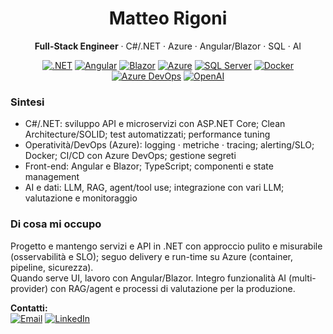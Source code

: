 <div align="center">

# Matteo Rigoni  
**Full-Stack Engineer** · C#/.NET · Azure · Angular/Blazor · SQL · AI

[![.NET](https://img.shields.io/badge/.NET-512BD4?logo=dotnet&logoColor=white)]()
[![Angular](https://img.shields.io/badge/Angular-DD0031?logo=angular&logoColor=white)]()
[![Blazor](https://img.shields.io/badge/Blazor-512BD4?logo=blazor&logoColor=white)]()
[![Azure](https://img.shields.io/badge/Azure-0078D4?logo=microsoftazure&logoColor=white)]()
[![SQL Server](https://img.shields.io/badge/SQL%20Server-CC2927?logo=microsoftsqlserver&logoColor=white)]()
[![Docker](https://img.shields.io/badge/Docker-2496ED?logo=docker&logoColor=white)]()
[![Azure DevOps](https://img.shields.io/badge/Azure%20DevOps-0078D7?logo=azuredevops&logoColor=white)]()
[![OpenAI](https://img.shields.io/badge/OpenAI-000000?logo=openai&logoColor=white)]()

</div>

### Sintesi
- C#/.NET: sviluppo API e microservizi con ASP.NET Core; Clean Architecture/SOLID; test automatizzati; performance tuning  
- Operatività/DevOps (Azure): logging · metriche · tracing; alerting/SLO; Docker; CI/CD con Azure DevOps; gestione segreti  
- Front-end: Angular e Blazor; TypeScript; componenti e state management  
- AI e dati: LLM, RAG, agent/tool use; integrazione con vari LLM; valutazione e monitoraggio

### Di cosa mi occupo
Progetto e mantengo servizi e API in .NET con approccio pulito e misurabile (osservabilità e SLO); seguo delivery e run-time su Azure (container, pipeline, sicurezza).  
Quando serve UI, lavoro con Angular/Blazor. Integro funzionalità AI (multi-provider) con RAG/agent e processi di valutazione per la produzione.

**Contatti:**  
[![Email](https://img.shields.io/badge/Email-matteo.rigoni2%40gmail.com-informational)](mailto:matteo.rigoni2@gmail.com)
[![LinkedIn](https://img.shields.io/badge/LinkedIn-matteo--rigoni-blue?logo=linkedin)](https://www.linkedin.com/in/matteo-rigoni-63440b114/)



<!---
MatteoRigoni/MatteoRigoni is a ✨ special ✨ repository because its `README.md` (this file) appears on your GitHub profile.
You can click the Preview link to take a look at your changes.
--->
